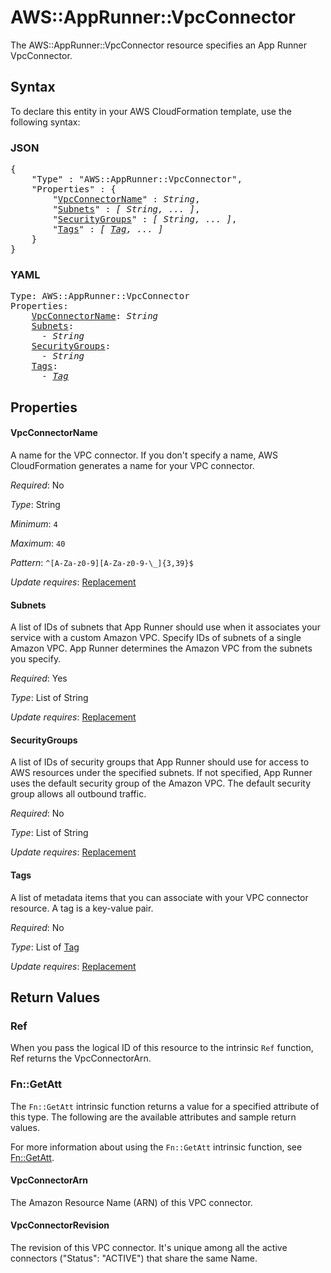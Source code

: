 # AWS::AppRunner::VpcConnector

The AWS::AppRunner::VpcConnector resource specifies an App Runner VpcConnector.

## Syntax

To declare this entity in your AWS CloudFormation template, use the following syntax:

### JSON

<pre>
{
    "Type" : "AWS::AppRunner::VpcConnector",
    "Properties" : {
        "<a href="#vpcconnectorname" title="VpcConnectorName">VpcConnectorName</a>" : <i>String</i>,
        "<a href="#subnets" title="Subnets">Subnets</a>" : <i>[ String, ... ]</i>,
        "<a href="#securitygroups" title="SecurityGroups">SecurityGroups</a>" : <i>[ String, ... ]</i>,
        "<a href="#tags" title="Tags">Tags</a>" : <i>[ <a href="tag.md">Tag</a>, ... ]</i>
    }
}
</pre>

### YAML

<pre>
Type: AWS::AppRunner::VpcConnector
Properties:
    <a href="#vpcconnectorname" title="VpcConnectorName">VpcConnectorName</a>: <i>String</i>
    <a href="#subnets" title="Subnets">Subnets</a>: <i>
      - String</i>
    <a href="#securitygroups" title="SecurityGroups">SecurityGroups</a>: <i>
      - String</i>
    <a href="#tags" title="Tags">Tags</a>: <i>
      - <a href="tag.md">Tag</a></i>
</pre>

## Properties

#### VpcConnectorName

A name for the VPC connector. If you don't specify a name, AWS CloudFormation generates a name for your VPC connector.

_Required_: No

_Type_: String

_Minimum_: <code>4</code>

_Maximum_: <code>40</code>

_Pattern_: <code>^[A-Za-z0-9][A-Za-z0-9-\\_]{3,39}$</code>

_Update requires_: [Replacement](https://docs.aws.amazon.com/AWSCloudFormation/latest/UserGuide/using-cfn-updating-stacks-update-behaviors.html#update-replacement)

#### Subnets

A list of IDs of subnets that App Runner should use when it associates your service with a custom Amazon VPC. Specify IDs of subnets of a single Amazon VPC. App Runner determines the Amazon VPC from the subnets you specify.

_Required_: Yes

_Type_: List of String

_Update requires_: [Replacement](https://docs.aws.amazon.com/AWSCloudFormation/latest/UserGuide/using-cfn-updating-stacks-update-behaviors.html#update-replacement)

#### SecurityGroups

A list of IDs of security groups that App Runner should use for access to AWS resources under the specified subnets. If not specified, App Runner uses the default security group of the Amazon VPC. The default security group allows all outbound traffic.

_Required_: No

_Type_: List of String

_Update requires_: [Replacement](https://docs.aws.amazon.com/AWSCloudFormation/latest/UserGuide/using-cfn-updating-stacks-update-behaviors.html#update-replacement)

#### Tags

A list of metadata items that you can associate with your VPC connector resource. A tag is a key-value pair.

_Required_: No

_Type_: List of <a href="tag.md">Tag</a>

_Update requires_: [Replacement](https://docs.aws.amazon.com/AWSCloudFormation/latest/UserGuide/using-cfn-updating-stacks-update-behaviors.html#update-replacement)

## Return Values

### Ref

When you pass the logical ID of this resource to the intrinsic `Ref` function, Ref returns the VpcConnectorArn.

### Fn::GetAtt

The `Fn::GetAtt` intrinsic function returns a value for a specified attribute of this type. The following are the available attributes and sample return values.

For more information about using the `Fn::GetAtt` intrinsic function, see [Fn::GetAtt](https://docs.aws.amazon.com/AWSCloudFormation/latest/UserGuide/intrinsic-function-reference-getatt.html).

#### VpcConnectorArn

The Amazon Resource Name (ARN) of this VPC connector.

#### VpcConnectorRevision

The revision of this VPC connector. It's unique among all the active connectors ("Status": "ACTIVE") that share the same Name.
